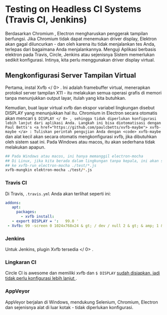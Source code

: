 # Testing on Headless CI Systems (Travis CI, Jenkins)

Berdasarkan Chromium , Electron mengharuskan penggerak tampilan berfungsi. Jika Chromium tidak dapat menemukan driver display, Elektron akan gagal diluncurkan - dan oleh karena itu tidak menjalankan tes Anda, terlepas dari bagaimana Anda menjalankannya. Menguji Aplikasi berbasis elektron pada Travis, Circle, Jenkins atau sejenisnya Sistem memerlukan sedikit konfigurasi. Intinya, kita perlu menggunakan driver display virtual.

## Mengkonfigurasi Server Tampilan Virtual

Pertama, instal  Xvfb </ 0> . Ini adalah framebuffer virtual, menerapkan protokol server tampilan X11 - itu melakukan semua operasi grafis di memori tanpa menunjukkan output layar, itulah yang kita butuhkan.</p> 

Kemudian, buat layar virtual xvfb dan ekspor variabel lingkungan disebut DISPLAY yang menunjukkan hal itu. Chromium in Electron secara otomatis akan mencari ` $ DISPLAY </ 0> , sehingga tidak diperlukan konfigurasi lebih lanjut dari aplikasi Anda.
Langkah ini bisa diotomatisasi dengan Paul Betts's
 <a href="https://github.com/paulcbetts/xvfb-maybe"> xvfb-maybe </a> : Tuliskan perintah pengujian Anda dengan <code> xvfb-maybe ` dan alat kecil akan secara otomatis mengkonfigurasi xvfb, jika dibutuhkan oleh sistem saat ini. Pada Windows atau macos, itu akan sederhana tidak melakukan apapun.

```sh
## Pada Windows atau macos, ini hanya memanggil electron-mocha
## Di Linux, jika kita berada dalam lingkungan tanpa kepala, ini akan sama
## ke xvfb-run electron-mocha ./test/*.js
xvfb-mungkin elektron-mocha ./test/*.js
```

### Travis CI

Di Travis, ` .travis.yml ` Anda akan terlihat seperti ini:

```yml
addons:
   apt:
     packages:
       - xvfb install:
   - export DISPLAY = ':   99.0 '
 - Xvfb: 99 -screen 0 1024x768x24 & gt; / dev / null 2 & gt; & amp; 1 & amp;
```

### Jenkins

Untuk Jenkins, plugin  Xvfb tersedia </ 0> .</p> 

### Lingkaran CI

Circle CI is awesome dan memiliki xvfb dan ` $ DISPLAY ` [ sudah disiapkan, jadi tidak perlu konfigurasi lebih lanjut ](https://circleci.com/docs/environment#browsers) .

### AppVeyor

AppVeyor berjalan di Windows, mendukung Selenium, Chromium, Electron dan sejenisnya alat di luar kotak - tidak diperlukan konfigurasi.